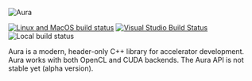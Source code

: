 ![Aura](https://raw.githubusercontent.com/sschaetz/aura/develop/doc/img/logo.png)

[<img src="https://travis-ci.org/sschaetz/aura.svg?branch=v2" alt="Linux and MacOS build status" />](https://travis-ci.org/sschaetz/aura)
[<img src="https://ci.appveyor.com/api/projects/status/7t648iafb5n94053?svg=true" alt="Visual Studio Build Status"/>](https://ci.appveyor.com/project/sschaetz/aura)
<img src="http://sschaetz.pythonanywhere.com/getbr?branch=v2" alt="Local build status"/>

Aura is a modern, header-only C++ library for accelerator development. Aura 
works with both OpenCL and CUDA backends. The Aura API is not stable yet (alpha
version).
